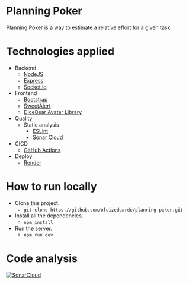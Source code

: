 # Planning Poker
Planning Poker is a way to estimate a relative effort for a given task.

# Technologies applied
- Backend
    - [NodeJS](https://nodejs.org/en)
    - [Express](https://expressjs.com/)
    - [Socket.io](https://socket.io/)
- Frontend
    - [Bootstrap](https://getbootstrap.com/)
    - [SweetAlert](https://sweetalert.js.org/)
    - [DiceBear Avatar Library](https://www.dicebear.com/)
- Quality
    - Static analysis
        - [ESLint](https://eslint.org/)
        - [Sonar Cloud](https://sonarcloud.io/summary/new_code?id=oluizeduardo_planning-poker)
- CICD
    - [GitHub Actions](https://docs.github.com/en/actions)
- Deploy
    - [Render](https://render.com/)  

# How to run locally
- Clone this project.
    - `git clone https://github.com/oluizeduardo/planning-poker.git`
- Install all the dependencies.
    - `npm install`
- Run the server.
    - `npm run dev`

# Code analysis
[![SonarCloud](https://sonarcloud.io/images/project_badges/sonarcloud-black.svg)](https://sonarcloud.io/summary/new_code?id=oluizeduardo_planning-poker)

